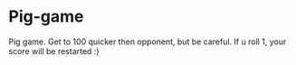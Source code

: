 # Pig-game
Pig game. Get to 100 quicker then opponent, but be careful. If u roll 1, your score will be restarted :)
